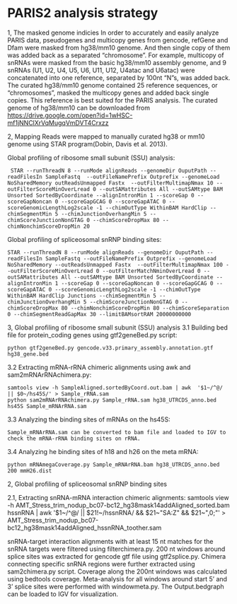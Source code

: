 # PARIS2 analysis strategy

1, The masked genome indicies
In order to accurately and easily analyze PARIS data, pseudogenes and multicopy genes from gencode, refGene and Dfam were masked from hg38/mm10 genome. And then single copy of them was added back as a separated “chromosome”. For example, multicopy of snRNAs were masked from the basic hg38/mm10 assembly genome, and 9 snRNAs (U1, U2, U4, U5, U6, U11, U12, U4atac and U6atac) were concatenated into one reference, separated by 100nt “N”s, was added back. The curated hg38/mm10 genome contained 25 reference sequences, or “chromosomes”, masked the multicopy genes and added back single copies. This reference is best suited for the PARIS analysis. 
The curated genome of hg38/mm10 can be downloaded from https://drive.google.com/open?id=1wHSC-mf1jNNClXrVqMugqVmDVT4Crxzz


2, Mapping
Reads were mapped to manually curated hg38 or mm10 genome using STAR program(Dobin, Davis et al. 2013). 

Global profiling of ribosome small subunit (SSU) analysis:
     
     STAR --runThreadN 8 --runMode alignReads --genomeDir OuputPath --readFilesIn SampleFastq  --outFileNamePrefix Outprefix --genomeLoad NoSharedMemory outReadsUnmapped Fastx  --outFilterMultimapNmax 10 --outFilterScoreMinOverLread 0 --outSAMattributes All --outSAMtype BAM Unsorted SortedByCoordinate --alignIntronMin 1 --scoreGap 0 --scoreGapNoncan 0 --scoreGapGCAG 0 --scoreGapATAC 0 --scoreGenomicLengthLog2scale -1 --chimOutType WithinBAM HardClip --chimSegmentMin 5 --chimJunctionOverhangMin 5 --chimScoreJunctionNonGTAG 0 --chimScoreDropMax 80 --chimNonchimScoreDropMin 20

Global profiling of spliceosomal snRNP binding sites:

    STAR --runThreadN 8 --runMode alignReads --genomeDir OuputPath --readFilesIn SampleFastq --outFileNamePrefix Outprefix --genomeLoad NoSharedMemory --outReadsUnmapped Fastx  --outFilterMultimapNmax 100 --outFilterScoreMinOverLread 0 --outFilterMatchNminOverLread 0 --outSAMattributes All --outSAMtype BAM Unsorted SortedByCoordinate --alignIntronMin 1 --scoreGap 0 --scoreGapNoncan 0 --scoreGapGCAG 0 --scoreGapATAC 0 --scoreGenomicLengthLog2scale -1 --chimOutType WithinBAM HardClip Junctions --chimSegmentMin 5 --chimJunctionOverhangMin 5 --chimScoreJunctionNonGTAG 0 --chimScoreDropMax 80 --chimNonchimScoreDropMin 80 --chimScoreSeparation 0 --chimSegmentReadGapMax 30 --limitBAMsortRAM 20000000000



3, Global profiling of ribosome small subunit (SSU) analysis
3.1 Building bed file for protein_coding genes using gtf2geneBed.py script:
    
    python gtf2geneBed.py gencode.v33.primary_assembly.annotation.gtf hg38_gene.bed

3.2 Extracting mRNA-rRNA chimeric alignments using awk and sam2mRNArRNAchimera.py:

    samtools view -h SampleAligned.sortedByCoord.out.bam | awk  '$1~/^@/ || $0~/hs45S/' > Sample_rRNA.sam
    python sam2mRNArRNAchimera.py Sample_rRNA.sam hg38_UTRCDS_anno.bed hs45S Sample_mRNArRNA.sam

3.3 Analyzing the binding sites of mRNAs on the hs45S:
    
    Sample_mRNArRNA.sam can be converted to bam file and loaded to IGV to check the mRNA-rRNA binding sites on rRNA.

3.4 Analyzing he binding sites of h18 and h26 on the meta mRNA:
    
    python mRNAmegaCoverage.py Sample_mRNArRNA.bam hg38_UTRCDS_anno.bed 200 mmH26.dist  






2, Global profiling of spliceosomal snRNP binding sites

2.1, Extracting snRNA-mRNA interaction chimeric alignments:
samtools view -h AMT_Stress_trim_nodup_bc07-bc12_hg38mask14addAligned_sorted.bam hssnRNA | awk  '$1~/^@/ || $21!~/hssnRNA/ && $21~"SA:Z" && $21~",0;"' > AMT_Stress_trim_nodup_bc07-bc12_hg38mask14addAligned_hssnRNA_toother.sam

snRNA-target interaction alignments with at least 15 nt matches for the snRNA targets were filtered using filterchimera.py. 200 nt windows around splice sites was extracted for gencode gtf file using gtf2splice.py. Chimera connecting specific snRNA regions were further extracted using sam2chimera.py script. Coverage along the 200nt windows was calculated using bedtools coverage. Meta-analysis for all windows around start 5’ and 3’ splice sites were performed with windowmeta.py. The Output.bedgraph can be loaded to IGV for visualization.
